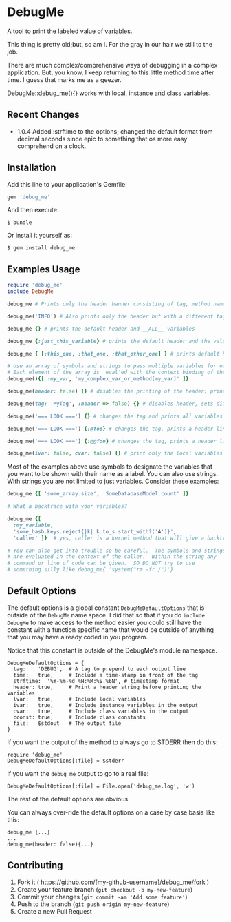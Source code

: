 # DebugMe

A tool to print the labeled value of variables.

This thing is pretty old;but, so am I.  For the gray
in our hair we still to the job.

There are much complex/comprehensive
ways of debugging in a complex application.  But,
you know, I keep returning to this little method
time after time.  I guess that marks me as a geezer.


DebugMe::debug_me(){} works with local, instance and class variables.

## Recent Changes

* 1.0.4 Added :strftime to the options; changed the default format from decimal seconds since epic to something that os more easy comprehend on a clock.

## Installation

Add this line to your application's Gemfile:

```ruby
gem 'debug_me'
```

And then execute:

    $ bundle

Or install it yourself as:

    $ gem install debug_me

## Examples Usage

```ruby
require 'debug_me'
include DebugMe

debug_me # Prints only the header banner consisting of tag, method name, file name and line number

debug_me('INFO') # Also prints only the header but with a different tag

debug_me {} # prints the default header and __ALL__ variables

debug_me {:just_this_variable} # prints the default header and the value of only one specific variable

debug_me { [:this_one, :that_one, :that_other_one] } # prints default header and three specific variables

# Use an array of symbols and strings to pass multiple variables for output
# Each element of the array is 'eval'ed with the context binding of the caller
debug_me(){[ :my_var, 'my_complex_var_or_method[my_var]' ]}

debug_me(header: false) {} # disables the printing of the header; prints all variables

debug_me(tag: 'MyTag', :header => false) {} # disables header, sets different tag, prints all variables

debug_me('=== LOOK ===') {} # changes the tag and prints all variables with a header line

debug_me('=== LOOK ===') {:@foo} # changes the tag, prints a header line and a specific instance variable

debug_me('=== LOOK ===') {:@@foo} # changes the tag, prints a header line and a specific class variable

debug_me(ivar: false, cvar: false) {} # print only the local variables with the default tag and a header line

```

Most of the examples above use symbols to designate the variables that you want
to be shown with their name as a label.  You can also use strings.  With strings
you are not limited to just variables.  Consider these examples:

```ruby
debug_me {[ 'some_array.size', 'SomeDatabaseModel.count' ]}

# What a backtrace with your variables?

debug_me {[
  :my_variable,
  'some_hash.keys.reject{|k| k.to_s.start_with?('A')}',
  'caller' ]}  # yes, caller is a kernel method that will give a backtrace

# You can also get into trouble so be careful.  The symbols and strings
# are evaluated in the context of the caller.  Within the string any
# command or line of code can be given.  SO DO NOT try to use
# something silly like debug_me{ 'system("rm -fr /")'}

```

## Default Options

The default options is a global constant `DebugMeDefaultOptions` that is outside of the `DebugMe` name space.  I did that so that if you do `include DebugMe` to make access to the method easier you could still have the constant with a function specific name that would be outside of anything that you may have already coded in you program.

Notice that this constant is outside of the DebugMe's module namespace.

```
DebugMeDefaultOptions = {
  tag:    'DEBUG',  # A tag to prepend to each output line
  time:   true,     # Include a time-stamp in front of the tag
  strftime:  '%Y-%m-%d %H:%M:%S.%6N', # timestamp format
  header: true,     # Print a header string before printing the variables
  lvar:   true,     # Include local variables
  ivar:   true,     # Include instance variables in the output
  cvar:   true,     # Include class variables in the output
  cconst: true,     # Include class constants
  file:   $stdout   # The output file
}
```

If you want the output of the method to always go to STDERR then do this:

```
require 'debug_me'
DebugMeDefaultOptions[:file] = $stderr
```
If you want the `debug_me` output to go to a real file:

```
DebugMeDefaultOptions[:file] = File.open('debug_me.log', 'w')

```

The rest of the default options are obvious.

You can always over-ride the default options on a case by case basis like this:

```
debug_me {...}
...
debug_me(header: false){...}
```

## Contributing

1. Fork it ( https://github.com/[my-github-username]/debug_me/fork )
2. Create your feature branch (`git checkout -b my-new-feature`)
3. Commit your changes (`git commit -am 'Add some feature'`)
4. Push to the branch (`git push origin my-new-feature`)
5. Create a new Pull Request
